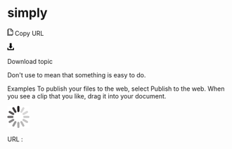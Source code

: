 # simply

![Copy URL](media/simply/Copy.png)
Copy URL

![Download](media/simply/Download.png)

Download topic

Don't use to mean that something is easy to do. 

Examples
To publish your files to the web, select Publish to the web. 
When you see a clip that you like, drag it into your document.

![In progress](media/simply/activity-large.gif)

URL :
